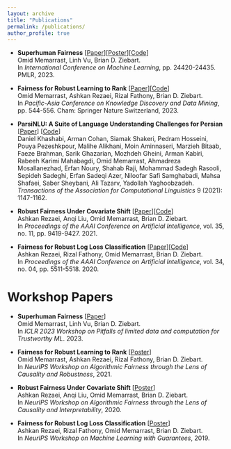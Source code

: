 ```yaml
---
layout: archive
title: "Publications"
permalink: /publications/
author_profile: true
---
```


<!--
{% if author.googlescholar %}
  You can also find my articles on <u><a href="{{author.googlescholar}}">my Google Scholar profile</a>.</u>
{% endif %}

{% include base_path %}

{% for post in site.publications reversed %}
  {% include archive-single.html %}
{% endfor %}

-->

- **Superhuman Fairness** \[[Paper](https://proceedings.mlr.press/v202/memarrast23a/memarrast23a.pdf)\]\[[Poster](../files/ICML2023-Superhuman-poster.pdf)\]\[[Code](https://github.com/omidMemari/superhumn-fairness)\]<br>
Omid Memarrast, Linh Vu, Brian D. Ziebart.<br>
In _International Conference on Machine Learning_, pp. 24420-24435. PMLR, 2023.

- **Fairness for Robust Learning to Rank** \[[Paper](../files/Fair_Ranking_PAKDD.pdf)\]\[[Code](https://github.com/omidMemari/fair-ranking)\]<br>
Omid Memarrast, Ashkan Rezaei, Rizal Fathony, Brian D. Ziebart.<br>
In _Pacific-Asia Conference on Knowledge Discovery and Data Mining_, pp. 544-556. Cham: Springer Nature Switzerland, 2023.

- **ParsiNLU: A Suite of Language Understanding Challenges for Persian** \[[Paper](../files/ParsiNLU-TACL.pdf)\] \[[Code](https://github.com/omidMemari/parsinlu)\]<br>
Daniel Khashabi, Arman Cohan, Siamak Shakeri, Pedram Hosseini, Pouya Pezeshkpour, Malihe Alikhani, Moin Aminnaseri, Marzieh Bitaab, Faeze Brahman, Sarik Ghazarian, Mozhdeh Gheini, Arman Kabiri, Rabeeh Karimi Mahabagdi, Omid Memarrast, Ahmadreza Mosallanezhad, Erfan Noury, Shahab Raji, Mohammad Sadegh Rasooli, Sepideh Sadeghi, Erfan Sadeqi Azer, Niloofar Safi Samghabadi, Mahsa Shafaei, Saber Sheybani, Ali Tazarv, Yadollah Yaghoobzadeh.<br>
_Transactions of the Association for Computational Linguistics_ 9 (2021): 1147-1162.

- **Robust Fairness Under Covariate Shift** \[[Paper](../files/FairCovariteShift-AAAI2021.pdf)\]\[[Code](https://github.com/arezae4/fair_covariate_shift)\]<br>
Ashkan Rezaei, Anqi Liu, Omid Memarrast, Brian D. Ziebart.<br>
In _Proceedings of the AAAI Conference on Artificial Intelligence_, vol. 35, no. 11, pp. 9419-9427. 2021.

- **Fairness for Robust Log Loss Classification** \[[Paper](../files/FairLogLoss-AAAI2020.pdf)\]\[[Code](https://github.com/arezae4/fair-logloss-classification)\]<br>
Ashkan Rezaei, Rizal Fathony, Omid Memarrast, Brian D. Ziebart.<br>
In _Proceedings of the AAAI Conference on Artificial Intelligence_, vol. 34, no. 04, pp. 5511-5518. 2020.


Workshop Papers
======

- **Superhuman Fairness** \[[Paper](https://openreview.net/pdf?id=qT-uoQ0frNe)\]<br>
Omid Memarrast, Linh Vu, Brian D. Ziebart.<br>
In _ICLR 2023 Workshop on Pitfalls of limited data and computation for Trustworthy ML_. 2023.

- **Fairness for Robust Learning to Rank** \[[Poster](../files/FairLTR-poster.pdf)\]<br>
Omid Memarrast, Ashkan Rezaei, Rizal Fathony, Brian D. Ziebart.<br>
In _NeurIPS Workshop on Algorithmic Fairness through the Lens of Causality and Robustness_, 2021.

- **Robust Fairness Under Covariate Shift** \[[Poster](../files/FairCovariateShift-Poster.pdf)\]<br>
Ashkan Rezaei, Anqi Liu, Omid Memarrast, Brian D. Ziebart.<br>
In _NeurIPS Workshop on Algorithmic Fairness through the Lens of Causality and Interpretability_, 2020.

- **Fairness for Robust Log Loss Classification** \[[Poster](../files/FairLogLoss-Poster.pdf)\]<br>
Ashkan Rezaei, Rizal Fathony, Omid Memarrast, Brian D. Ziebart.<br>
In _NeurIPS Workshop on Machine Learning with Guarantees_, 2019.
